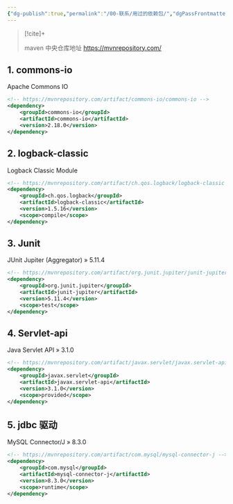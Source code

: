 ```yaml
---
{"dg-publish":true,"permalink":"/00-联系/用过的依赖包/","dgPassFrontmatter":true}
---
```



> [!cite]+ 
> 
> maven 中央仓库地址 https://mvnrepository.com/

## 1. commons-io

Apache Commons IO

```xml
<!-- https://mvnrepository.com/artifact/commons-io/commons-io -->
<dependency>
    <groupId>commons-io</groupId>
    <artifactId>commons-io</artifactId>
    <version>2.18.0</version>
</dependency>
```

## 2. logback-classic

Logback Classic Module

```xml
<!-- https://mvnrepository.com/artifact/ch.qos.logback/logback-classic -->
<dependency>
    <groupId>ch.qos.logback</groupId>
    <artifactId>logback-classic</artifactId>
    <version>1.5.16</version>
    <scope>compile</scope>
</dependency>
```

## 3. Junit

JUnit Jupiter (Aggregator) » 5.11.4

```xml
<!-- https://mvnrepository.com/artifact/org.junit.jupiter/junit-jupiter -->
<dependency>
    <groupId>org.junit.jupiter</groupId>
    <artifactId>junit-jupiter</artifactId>
    <version>5.11.4</version>
    <scope>test</scope>
</dependency>
```

## 4. Servlet-api

Java Servlet API » 3.1.0

```xml
<!-- https://mvnrepository.com/artifact/javax.servlet/javax.servlet-api -->
<dependency>
    <groupId>javax.servlet</groupId>
    <artifactId>javax.servlet-api</artifactId>
    <version>3.1.0</version>
    <scope>provided</scope>
</dependency>
```

## 5. jdbc 驱动

MySQL Connector/J » 8.3.0

```xml
<!-- https://mvnrepository.com/artifact/com.mysql/mysql-connector-j -->
<dependency>
    <groupId>com.mysql</groupId>
    <artifactId>mysql-connector-j</artifactId>
    <version>8.3.0</version>
    <scope>runtime</scope>
</dependency>
```
